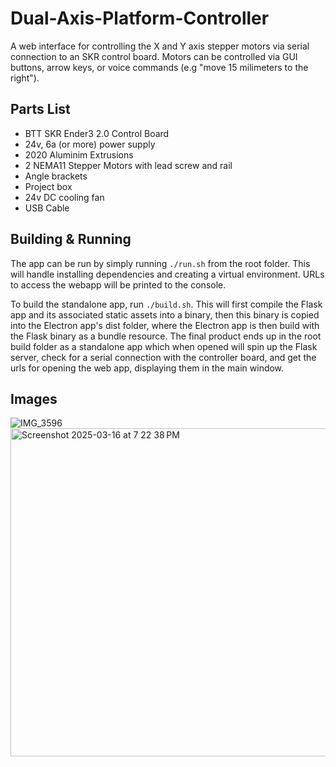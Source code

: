 # Dual-Axis-Platform-Controller

A web interface for controlling the X and Y axis stepper motors via serial connection to an SKR control board. Motors can be controlled via GUI buttons, arrow keys, or voice commands (e.g "move 15 milimeters to the right").

## Parts List

- BTT SKR Ender3 2.0 Control Board
- 24v, 6a (or more) power supply
- 2020 Aluminim Extrusions
- 2 NEMA11 Stepper Motors with lead screw and rail
- Angle brackets
- Project box
- 24v DC cooling fan
- USB Cable

## Building & Running

The app can be run by simply running `./run.sh` from the root folder. This will handle installing dependencies and creating a virtual environment. URLs to access the webapp will be printed to the console.

To build the standalone app, run `./build.sh`. This will first compile the Flask app and its associated static assets into a binary, then this binary is copied into the Electron app's dist folder, where the Electron app is then build with the Flask binary as a bundle resource. The final product ends up in the root build folder as a standalone app which when opened will spin up the Flask server, check for a serial connection with the controller board, and get the urls for opening the web app, displaying them in the main window.

## Images

![IMG_3596](https://github.com/user-attachments/assets/bcf455b6-b31d-4500-9bce-d456af8036f1)
<img height="525" alt="Screenshot 2025-03-16 at 7 22 38 PM" src="https://github.com/user-attachments/assets/1b9d02ae-0ff3-42cd-8240-d48d592a5354" />
